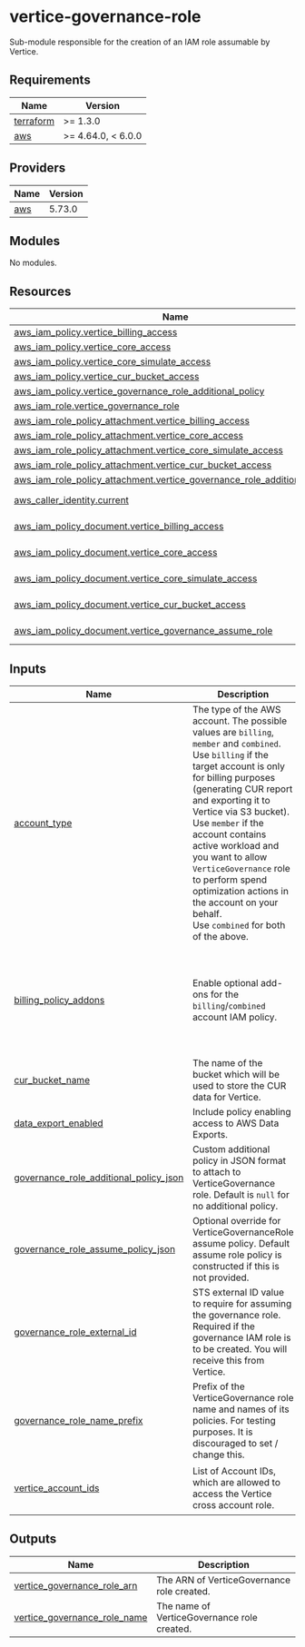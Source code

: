 # vertice-governance-role

Sub-module responsible for the creation of an IAM role assumable by Vertice.

<!-- BEGIN_TF_DOCS -->
## Requirements

| Name | Version |
|------|---------|
| <a name="requirement_terraform"></a> [terraform](#requirement\_terraform) | >= 1.3.0 |
| <a name="requirement_aws"></a> [aws](#requirement\_aws) | >= 4.64.0, < 6.0.0 |

## Providers

| Name | Version |
|------|---------|
| <a name="provider_aws"></a> [aws](#provider\_aws) | 5.73.0 |

## Modules

No modules.

## Resources

| Name | Type |
|------|------|
| [aws_iam_policy.vertice_billing_access](https://registry.terraform.io/providers/hashicorp/aws/latest/docs/resources/iam_policy) | resource |
| [aws_iam_policy.vertice_core_access](https://registry.terraform.io/providers/hashicorp/aws/latest/docs/resources/iam_policy) | resource |
| [aws_iam_policy.vertice_core_simulate_access](https://registry.terraform.io/providers/hashicorp/aws/latest/docs/resources/iam_policy) | resource |
| [aws_iam_policy.vertice_cur_bucket_access](https://registry.terraform.io/providers/hashicorp/aws/latest/docs/resources/iam_policy) | resource |
| [aws_iam_policy.vertice_governance_role_additional_policy](https://registry.terraform.io/providers/hashicorp/aws/latest/docs/resources/iam_policy) | resource |
| [aws_iam_role.vertice_governance_role](https://registry.terraform.io/providers/hashicorp/aws/latest/docs/resources/iam_role) | resource |
| [aws_iam_role_policy_attachment.vertice_billing_access](https://registry.terraform.io/providers/hashicorp/aws/latest/docs/resources/iam_role_policy_attachment) | resource |
| [aws_iam_role_policy_attachment.vertice_core_access](https://registry.terraform.io/providers/hashicorp/aws/latest/docs/resources/iam_role_policy_attachment) | resource |
| [aws_iam_role_policy_attachment.vertice_core_simulate_access](https://registry.terraform.io/providers/hashicorp/aws/latest/docs/resources/iam_role_policy_attachment) | resource |
| [aws_iam_role_policy_attachment.vertice_cur_bucket_access](https://registry.terraform.io/providers/hashicorp/aws/latest/docs/resources/iam_role_policy_attachment) | resource |
| [aws_iam_role_policy_attachment.vertice_governance_role_additional_policy](https://registry.terraform.io/providers/hashicorp/aws/latest/docs/resources/iam_role_policy_attachment) | resource |
| [aws_caller_identity.current](https://registry.terraform.io/providers/hashicorp/aws/latest/docs/data-sources/caller_identity) | data source |
| [aws_iam_policy_document.vertice_billing_access](https://registry.terraform.io/providers/hashicorp/aws/latest/docs/data-sources/iam_policy_document) | data source |
| [aws_iam_policy_document.vertice_core_access](https://registry.terraform.io/providers/hashicorp/aws/latest/docs/data-sources/iam_policy_document) | data source |
| [aws_iam_policy_document.vertice_core_simulate_access](https://registry.terraform.io/providers/hashicorp/aws/latest/docs/data-sources/iam_policy_document) | data source |
| [aws_iam_policy_document.vertice_cur_bucket_access](https://registry.terraform.io/providers/hashicorp/aws/latest/docs/data-sources/iam_policy_document) | data source |
| [aws_iam_policy_document.vertice_governance_assume_role](https://registry.terraform.io/providers/hashicorp/aws/latest/docs/data-sources/iam_policy_document) | data source |

## Inputs

| Name | Description | Type | Default | Required |
|------|-------------|------|---------|:--------:|
| <a name="input_account_type"></a> [account\_type](#input\_account\_type) | The type of the AWS account. The possible values are `billing`, `member` and `combined`.<br>Use `billing` if the target account is only for billing purposes (generating CUR report and exporting it to Vertice via S3 bucket).<br>Use `member` if the account contains active workload and you want to allow `VerticeGovernance` role to perform spend optimization actions in the account on your behalf.<br>Use `combined` for both of the above. | `string` | n/a | yes |
| <a name="input_billing_policy_addons"></a> [billing\_policy\_addons](#input\_billing\_policy\_addons) | Enable optional add-ons for the `billing`/`combined` account IAM policy. | <pre>object({<br>    elasticache_ri = optional(bool, true),<br>    ec2_ri         = optional(bool, true),<br>    es_ri          = optional(bool, true),<br>    rds_ri         = optional(bool, true),<br>    redshift_ri    = optional(bool, true),<br>    saving_plans   = optional(bool, true),<br>})</pre> | `{}` | no |
| <a name="input_cur_bucket_name"></a> [cur\_bucket\_name](#input\_cur\_bucket\_name) | The name of the bucket which will be used to store the CUR data for Vertice. | `string` | `null` | no |
| <a name="input_data_export_enabled"></a> [data\_export\_enabled](#input\_data\_export\_enabled) | Include policy enabling access to AWS Data Exports. | `bool` | `false` | no |
| <a name="input_governance_role_additional_policy_json"></a> [governance\_role\_additional\_policy\_json](#input\_governance\_role\_additional\_policy\_json) | Custom additional policy in JSON format to attach to VerticeGovernance role. Default is `null` for no additional policy. | `string` | `null` | no |
| <a name="input_governance_role_assume_policy_json"></a> [governance\_role\_assume\_policy\_json](#input\_governance\_role\_assume\_policy\_json) | Optional override for VerticeGovernanceRole assume policy. Default assume role policy is constructed if this is not provided. | `string` | `null` | no |
| <a name="input_governance_role_external_id"></a> [governance\_role\_external\_id](#input\_governance\_role\_external\_id) | STS external ID value to require for assuming the governance role. Required if the governance IAM role is to be created. You will receive this from Vertice. | `string` | `""` | no |
| <a name="input_governance_role_name_prefix"></a> [governance\_role\_name\_prefix](#input\_governance\_role\_name\_prefix) | Prefix of the VerticeGovernance role name and names of its policies. For testing purposes. It is discouraged to set / change this. | `string` | `""` | no |
| <a name="input_vertice_account_ids"></a> [vertice\_account\_ids](#input\_vertice\_account\_ids) | List of Account IDs, which are allowed to access the Vertice cross account role. | `list(string)` | <pre>[<br>  "642184526628",<br>  "762729743961"<br>]</pre> | no |

## Outputs

| Name | Description |
|------|-------------|
| <a name="output_vertice_governance_role_arn"></a> [vertice\_governance\_role\_arn](#output\_vertice\_governance\_role\_arn) | The ARN of VerticeGovernance role created. |
| <a name="output_vertice_governance_role_name"></a> [vertice\_governance\_role\_name](#output\_vertice\_governance\_role\_name) | The name of VerticeGovernance role created. |
<!-- END_TF_DOCS -->
